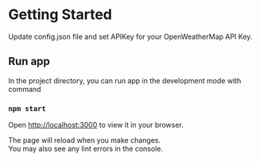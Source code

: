 # Getting Started 

Update config.json file and set APIKey for your OpenWeatherMap API Key.

## Run app

In the project directory, you can run app in the development mode with command

### `npm start`

Open [http://localhost:3000](http://localhost:3000) to view it in your browser.

The page will reload when you make changes.\
You may also see any lint errors in the console.





